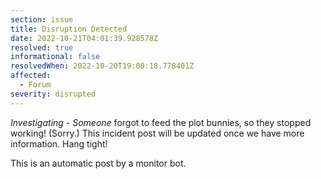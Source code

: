 ```yaml
---
section: issue
title: Disruption Detected
date: 2022-10-21T04:01:39.928578Z
resolved: true
informational: false
resolvedWhen: 2022-10-20T19:00:18.778401Z
affected:
  - Forum
severity: disrupted
---
```

*Investigating* - _Someone_ forgot to feed the plot bunnies, so they stopped working! (Sorry.) This incident post will be updated once we have more information. Hang tight!

This is an automatic post by a monitor bot.
        
